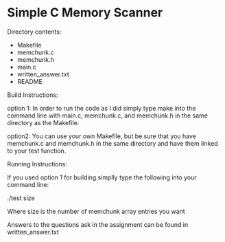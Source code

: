 Simple C Memory Scanner
===========================================

Directory contents:

 - Makefile
 - memchunk.c
 - memchunk.h
 - main.c
 - written_answer.txt
 - README

Build Instructions:

option 1:
In order to run the code as I did simply type make into the command line
with main.c, memchunk.c, and memchunk.h in the same directory as the Makefile.

option2:
You can use your own Makefile, but be sure that you have memchunk.c and memchunk.h
in the same directory and have them linked to your test function.

Running Instructions:

If you used option 1 for building simplly type the following into your command line:

./test size

Where size is the number of memchunk array entries you want

Answers to the questions ask in the assignment can be found in written_answer.txt
